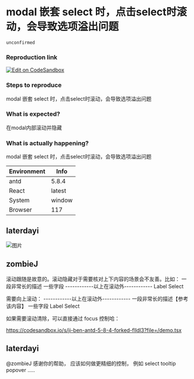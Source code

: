 # modal 嵌套 select 时，点击select时滚动，会导致选项溢出问题

`unconfirmed`

### Reproduction link

[![Edit on CodeSandbox](https://codesandbox.io/static/img/play-codesandbox.svg)](https://codesandbox.io/s/ji-ben-antd-5-8-4-forked-sk7wrc?file=/demo.tsx)

### Steps to reproduce

modal 嵌套 select 时，点击select时滚动，会导致选项溢出问题

### What is expected?

在modal内部滚动并隐藏

### What is actually happening?

modal 嵌套 select 时，点击select时滚动，会导致选项溢出问题

| Environment | Info   |
| ----------- | ------ |
| antd        | 5.8.4  |
| React       | latest |
| System      | window |
| Browser     | 117    |

<!-- generated by ant-design-issue-helper. DO NOT REMOVE -->

## laterdayi

![图片](https://github.com/ant-design/ant-design/assets/122137647/605bd118-b2a2-4d34-aebf-5f5e44ef38b2)

## zombieJ

滚动跟随是故意的。滚动隐藏对于需要核对上下内容的场景会不友善。比如：
一段非常长的描述
一些字段
------------以上在滚动外------------
Label
Select

需要向上滚动：
------------以上在滚动外------------
一段非常长的描述【参考该内容】
一些字段
Label
Select

如果需要滚动清除，可以直接通过 focus 控制哈：

https://codesandbox.io/s/ji-ben-antd-5-8-4-forked-flldl3?file=/demo.tsx

## laterdayi

@zombieJ 感谢你的帮助， 应该如何做更精细的控制， 例如 select tooltip popover .....
